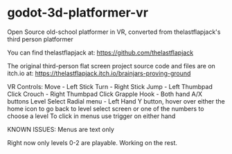 # godot-3d-platformer-vr
 Open Source old-school platformer in VR, converted from thelastflapjack's third person platformer
 
 You can find thelastflapjack at: https://github.com/thelastflapjack
 
 The original third-person flat screen project source code and files are on itch.io at: https://thelastflapjack.itch.io/brainjars-proving-ground

VR Controls:
Move - Left Stick
Turn - Right Stick
Jump - Left Thumbpad Click
Crouch - Right Thumbpad Click
Grapple Hook - Both hand A/X buttons
Level Select Radial menu - Left Hand Y button, hover over either the home icon to go back to level select screen or one of the numbers to choose a level
To click in menus use trigger on either hand

KNOWN ISSUES:
Menus are text only

Right now only levels 0-2 are playable.  Working on the rest.   
